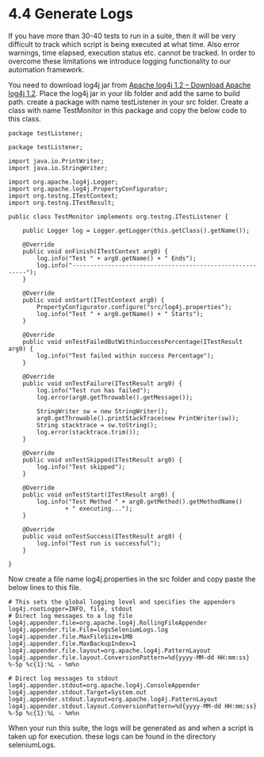 # 4.4 Generate Logs

If you have more than 30-40 tests to run in a suite, then it will be very difficult to track which script is being executed at what time. Also error warnings, time elapsed, execution status etc. cannot be tracked. In order to overcome these limitations we introduce logging functionality to our automation framework.

You need to download log4j jar from [Apache log4j 1.2 – Download Apache log4j 1.2](http://logging.apache.org/log4j/1.2/download.html). Place the log4j jar in your lib folder and add the same to build path. create a package with name testListener in your src folder. Create a class with name TestMonitor in this package and copy the below code to this class.

```text
package testListener;

package testListener;

import java.io.PrintWriter;
import java.io.StringWriter;

import org.apache.log4j.Logger;
import org.apache.log4j.PropertyConfigurator;
import org.testng.ITestContext;
import org.testng.ITestResult;

public class TestMonitor implements org.testng.ITestListener {

    public Logger log = Logger.getLogger(this.getClass().getName());

    @Override
    public void onFinish(ITestContext arg0) {
        log.info("Test " + arg0.getName() + " Ends");
        log.info("---------------------------------------------------------");
    }

    @Override
    public void onStart(ITestContext arg0) {
        PropertyConfigurator.configure("src/log4j.properties");
        log.info("Test " + arg0.getName() + " Starts");
    }

    @Override
    public void onTestFailedButWithinSuccessPercentage(ITestResult arg0) {
        log.info("Test failed within success Percentage");
    }

    @Override
    public void onTestFailure(ITestResult arg0) {
        log.info("Test run has failed");
        log.error(arg0.getThrowable().getMessage());

        StringWriter sw = new StringWriter();
        arg0.getThrowable().printStackTrace(new PrintWriter(sw));
        String stacktrace = sw.toString();
        log.error(stacktrace.trim());
    }

    @Override
    public void onTestSkipped(ITestResult arg0) {
        log.info("Test skipped");
    }

    @Override
    public void onTestStart(ITestResult arg0) {
        log.info("Test Method " + arg0.getMethod().getMethodName()
                + " executing...");
    }

    @Override
    public void onTestSuccess(ITestResult arg0) {
        log.info("Test run is successful");
    }

}
```

Now create a file name log4j.properties in the src folder and copy paste the below lines to this file.

```text
# This sets the global logging level and specifies the appenders
log4j.rootLogger=INFO, file, stdout
# Direct log messages to a log file
log4j.appender.file=org.apache.log4j.RollingFileAppender
log4j.appender.file.File=logsSeleniumLogs.log
log4j.appender.file.MaxFileSize=1MB
log4j.appender.file.MaxBackupIndex=1
log4j.appender.file.layout=org.apache.log4j.PatternLayout
log4j.appender.file.layout.ConversionPattern=%d{yyyy-MM-dd HH:mm:ss} %-5p %c{1}:%L - %m%n

# Direct log messages to stdout
log4j.appender.stdout=org.apache.log4j.ConsoleAppender
log4j.appender.stdout.Target=System.out
log4j.appender.stdout.layout=org.apache.log4j.PatternLayout
log4j.appender.stdout.layout.ConversionPattern=%d{yyyy-MM-dd HH:mm:ss} %-5p %c{1}:%L - %m%n
```

When your run this suite, the logs will be generated as and when a script is taken up for execution. these logs can be found in the directory seleniumLogs.

